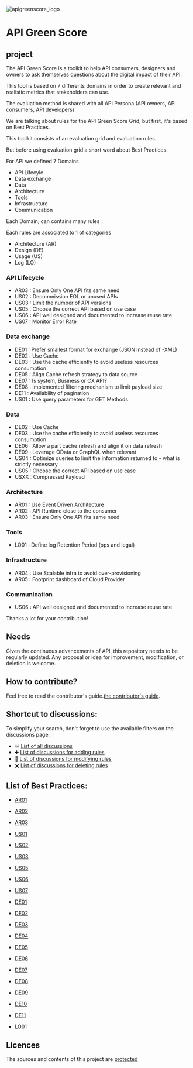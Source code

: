 ![apigreenscore_logo](https://github.com/ytremblais/APIGreenScore/assets/13643712/58127821-e390-4922-bb96-ab6bfff12c43)

# API Green Score

## project

The API Green Score is a toolkit to help API consumers, designers and owners to ask themselves questions about the digital impact of their API.

This tool is based on 7 differents domains in order to create relevant and realistic metrics that stakeholders can use.

The evaluation method is shared with all API Persona (API owners, API consumers, API developers)

We are talking about rules for the API Green Score Grid, but first, it's based on Best Practices. 


This toolkit consists of an evaluation grid and evaluation rules.

But before using evaluation grid a short word about Best Practices.

For API we defined 7 Domains 
- API Lifecyle
- Data exchange
- Data
- Architecture
- Tools
- Infrastructure
- Communication

Each Domain, can contains many rules

Each rules are associated to 1 of categories

- Architecture (AR)
- Design (DE)
- Usage (US)
- Log (LO)


### API Lifecycle
- AR03 : Ensure Only One API fits same need
- US02 : Decommission EOL or unused APIs
- US03 : Limit the number of API versions
- US05 : Choose the correct API based on use case
- US06 : API well designed and documented to increase reuse rate
- US07 : Monitor Error Rate

### Data exchange
- DE01 : Prefer smallest format for exchange (JSON instead of -XML)
- DE02 : Use Cache
- DE03 : Use the cache efficiently to avoid useless resources consumption
- DE05 : Align Cache refresh strategy to data source
- DE07 : Is system, Business or CX API?
- DE08 : Implemented filtering mechanism to limit payload size
- DE11 : Availability of pagination
- US01 : Use query parameters for GET Methods

### Data
- DE02 : Use Cache
- DE03 : Use the cache efficiently to avoid useless resources consumption 
- DE06 : Allow a part cache refresh and align it on data refresh
- DE09 : Leverage OData or GraphQL when relevant
- US04 : Optimize queries to limit the information returned to - what is strictly necessary
- US05 : Choose the correct API based on use case
- USXX : Compressed Payload

### Architecture
- AR01 : Use Event Driven Architecture
- AR02 : API Runtime close to the consumer
- AR03 : Ensure Only One API fits same need


### Tools
- LO01 : Define log Retention Period (ops and legal)

### Infrastructure
- AR04 : Use Scalable infra to avoid over-provisioning
- AR05 : Footprint dashboard of Cloud Provider

### Communication
- US06 : API well designed and documented to increase reuse rate


Thanks a lot for your contribution!


## Needs

Given the continuous advancements of API, this repository needs to be regularly updated.
Any proposal or idea for improvement, modification, or deletion is welcome.

## How to contribute?

Feel free to read the contributor's guide.[the contributor's guide](CONTRIBUTING.md).

## Shortcut to discussions:

To simplify your search, don't forget to use the available filters on the discussions page.

  - :infinity: [List of all discussions](https://github.com/ytremblais/APIGreenScore/discussions)
  - :heavy_plus_sign: [List of discussions for adding rules](https://github.com/ytremblais/APIGreenScore/discussions?discussions_q=label%3Aaddition)
  - :memo: [List of discussions for modifying rules](https://github.com/ytremblais/APIGreenScore/discussions?discussions_q=label%3Amodification)
  - :heavy_multiplication_x: [List of discussions for deleting rules](https://github.com/ytremblais/APIGreenScore/discussions?discussions_q=label%3Adeletion)



## List of Best Practices:

* [AR01](/chapters/AR01_en.md)
* [AR02](/chapters/AR02_en.md)
* [AR03](/chapters/AR03_en.md)

* [US01](/chapters/US01_en.md)
* [US02](/chapters/US02_en.md)
* [US03](/chapters/US03_en.md)
* [US05](/chapters/US05_en.md)
* [US06](/chapters/US06_en.md)
* [US07](/chapters/US07_en.md)

* [DE01](/chapters/DE01_en.md)
* [DE02](/chapters/DE02_en.md)
* [DE03](/chapters/DE03_en.md)
* [DE04](/chapters/DE04_en.md)
* [DE05](/chapters/DE05_en.md)
* [DE06](/chapters/DE06_en.md)
* [DE07](/chapters/DE07_en.md)
* [DE08](/chapters/DE08_en.md)
* [DE09](/chapters/DE09_en.md)
* [DE10](/chapters/DE10_en.md)
* [DE11](/chapters/DE11_en.md)

* [LO01](/chapters/LO01_en.md)

## Licences

The sources and contents of this project are [protected](LICENCE.md)
